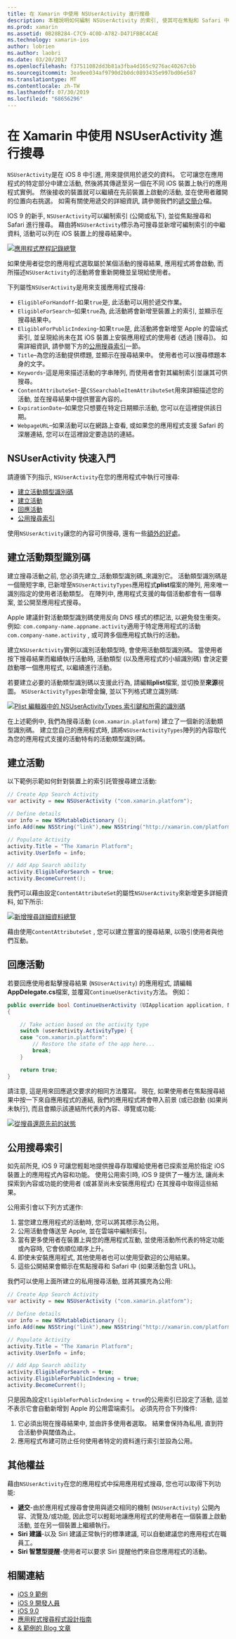 ```yaml
---
title: 在 Xamarin 中使用 NSUserActivity 進行搜尋
description: 本檔說明如何編制 NSUserActivity 的索引, 使其可在焦點和 Safari 中進行搜尋。 它討論如何在搜尋結果中回應 NSUserActivity 的選取專案。
ms.prod: xamarin
ms.assetid: 0B28B284-C7C9-4C0D-A782-D471FBBC4CAE
ms.technology: xamarin-ios
author: lobrien
ms.author: laobri
ms.date: 03/20/2017
ms.openlocfilehash: f37511082dd3b81a3fba4d165c9276ac40267cbb
ms.sourcegitcommit: 3ea9ee034af9790d2b0dc0893435e997bd06e587
ms.translationtype: MT
ms.contentlocale: zh-TW
ms.lasthandoff: 07/30/2019
ms.locfileid: "68656296"
---
```

# <a name="search-with-nsuseractivity-in-xamarinios"></a>在 Xamarin 中使用 NSUserActivity 進行搜尋

`NSUserActivity`是在 iOS 8 中引進, 用來提供用於遞交的資料。
它可讓您在應用程式的特定部分中建立活動, 然後將其傳遞至另一個在不同 iOS 裝置上執行的應用程式實例。 然後接收的裝置就可以繼續在先前裝置上啟動的活動, 並在使用者離開的位置向右挑選。 如需有關使用遞交的詳細資訊, 請參閱我們的[遞交簡介](~/ios/platform/handoff.md)檔。

IOS 9 的新手, `NSUserActivity`可以編制索引 (公開或私下), 並從焦點搜尋和 Safari 進行搜尋。 藉由將`NSUserActivity`標示為可搜尋並新增可編制索引的中繼資料, 活動可以列在 iOS 裝置上的搜尋結果中。

[![](nsuseractivity-images/apphistory01.png "應用程式歷程記錄總覽")](nsuseractivity-images/apphistory01.png#lightbox)

如果使用者從您的應用程式選取屬於某個活動的搜尋結果, 應用程式將會啟動, 而所描述`NSUserActivity`的活動將會重新開機並呈現給使用者。

下列屬性`NSUserActivity`是用來支援應用程式搜尋:

- `EligibleForHandoff`-如果`true`是, 此活動可以用於遞交作業。
- `EligibleForSearch`–如果`true`為, 此活動將會新增至裝置上的索引, 並顯示在搜尋結果中。
- `EligibleForPublicIndexing`-如果`true`是, 此活動將會新增至 Apple 的雲端式索引, 並呈現給尚未在其 iOS 裝置上安裝應用程式的使用者 (透過 [搜尋])。 如需詳細資訊, 請參閱下方的[公用搜尋索引](#public-search-indexing)一節。
- `Title`–為您的活動提供標題, 並顯示在搜尋結果中。 使用者也可以搜尋標題本身的文字。
- `Keywords`-這是用來描述活動的字串陣列, 而使用者會對其編制索引並讓其可供搜尋。
- `ContentAttributeSet`-是`CSSearchableItemAttributeSet`用來詳細描述您的活動, 並在搜尋結果中提供豐富內容的。
- `ExpirationDate`–如果您只想要在特定日期顯示活動, 您可以在這裡提供該日期。
- `WebpageURL`–如果活動可以在網路上查看, 或如果您的應用程式支援 Safari 的深層連結, 您可以在這裡設定要造訪的連結。

## <a name="nsuseractivity-quickstart"></a>NSUserActivity 快速入門

請遵循下列指示, `NSUserActivity`在您的應用程式中執行可搜尋:

- [建立活動類型識別碼](#creatingtypeid)
- [建立活動](#createactivity)
- [回應活動](#respondactivity)
- [公用搜尋索引](#indexing)

使用`NSUserActivity`讓您的內容可供搜尋, 還有一些[額外的好處](#benefits)。

<a name="creatingtypeid" />

## <a name="creating-activity-type-identifiers"></a>建立活動類型識別碼

建立搜尋活動之前, 您必須先建立_活動類型識別碼_來識別它。 活動類型識別碼是一個簡短字串, 已新增至`NSUserActivityTypes`應用程式**plist**檔案的陣列, 用來唯一識別指定的使用者活動類型。 在陣列中, 應用程式支援的每個活動都會有一個專案, 並公開至應用程式搜尋。 

Apple 建議針對活動類型識別碼使用反向 DNS 樣式的標記法, 以避免發生衝突。 例如: `com.company-name.appname.activity`適用于特定應用程式的活動`com.company-name.activity` , 或可跨多個應用程式執行的活動。

建立`NSUserActivity`實例以識別活動類型時, 會使用活動類型識別碼。 當使用者按下搜尋結果而繼續執行活動時, 活動類型 (以及應用程式的小組識別碼) 會決定要啟動哪一個應用程式, 以繼續進行活動。

若要建立必要的活動類型識別碼以支援此行為, 請編輯**plist**檔案, 並切換至**來源**視圖。 `NSUserActivityTypes`新增金鑰, 並以下列格式建立識別碼:

[![](nsuseractivity-images/type01.png "Plist 編輯器中的 NSUserActivityTypes 索引鍵和所需的識別碼")](nsuseractivity-images/type01.png#lightbox)

在上述範例中, 我們為搜尋活動 (`com.xamarin.platform`) 建立了一個新的活動類型識別碼。 建立您自己的應用程式時, 請將`NSUserActivityTypes`陣列的內容取代為您的應用程式支援的活動特有的活動類型識別碼。

<a name="createactivity" />

## <a name="creating-an-activity"></a>建立活動

以下範例示範如何針對裝置上的索引託管搜尋建立活動:

```csharp
// Create App Search Activity
var activity = new NSUserActivity ("com.xamarin.platform");

// Define details
var info = new NSMutableDictionary ();
info.Add(new NSString("link"),new NSString("http://xamarin.com/platform"));

// Populate Activity
activity.Title = "The Xamarin Platform";
activity.UserInfo = info;

// Add App Search ability
activity.EligibleForSearch = true;
activity.BecomeCurrent();
```

我們可以藉由設定`ContentAttributeSet`的屬性`NSUserActivity`來新增更多詳細資料, 如下所示:

[![](nsuseractivity-images/apphistory02.png "新增搜尋詳細資料總覽")](nsuseractivity-images/apphistory02.png#lightbox)

藉由使用`ContentAttributeSet` , 您可以建立豐富的搜尋結果, 以吸引使用者與他們互動。

<a name="respondactivity" />

## <a name="responding-to-an-activity"></a>回應活動

若要回應使用者點擊搜尋結果 (`NSUserActivity`) 的應用程式, 請編輯**AppDelegate.cs**檔案, 並覆寫`ContinueUserActivity`方法。 例如：

```csharp
public override bool ContinueUserActivity (UIApplication application, NSUserActivity userActivity, UIApplicationRestorationHandler completionHandler)
{

    // Take action based on the activity type
    switch (userActivity.ActivityType) {
    case "com.xamarin.platform":
        // Restore the state of the app here...
        break;
    }

    return true;
}
```

請注意, 這是用來回應遞交要求的相同方法覆寫。 現在, 如果使用者在焦點搜尋結果中按一下來自應用程式的連結, 我們的應用程式將會帶入前景 (或已啟動 (如果尚未執行), 而且會顯示該連結所代表的內容、導覽或功能:

[![](nsuseractivity-images/apphistory03.png "從搜尋還原先前的狀態")](nsuseractivity-images/apphistory03.png#lightbox)

<a name="indexing" />

## <a name="public-search-indexing"></a>公用搜尋索引

如先前所見, iOS 9 可讓您輕鬆地提供搜尋存取權給使用者已探索並用於指定 iOS 裝置上的應用程式內容和功能。 使用公用索引時, iOS 9 提供了一種方法, 讓尚未探索到內容或功能的使用者 (或甚至尚未安裝應用程式) 在其搜尋中取得這些結果。

公用索引會以下列方式運作:

1. 當您建立應用程式的活動時, 您可以將其標示為公用。
2. 公用活動會傳送至 Apple, 並在雲端中編制索引。
3. 當有更多使用者在裝置上與您的應用程式互動, 並使用活動所代表的特定功能或內容時, 它會依順位順序上升。
4. 即使未安裝應用程式, 其他使用者也可以使用受歡迎的公用結果。
5. 這些公開結果會顯示在焦點搜尋和 Safari 中 (如果活動包含 URL)。

我們可以使用上面所建立的私用搜尋活動, 並將其擴充為公用:

```csharp
// Create App Search Activity
var activity = new NSUserActivity ("com.xamarin.platform");

// Define details
var info = new NSMutableDictionary ();
info.Add(new NSString("link"),new NSString("http://xamarin.com/platform"));

// Populate Activity
activity.Title = "The Xamarin Platform";
activity.UserInfo = info;

// Add App Search ability
activity.EligibleForSearch = true;
activity.EligibleForPublicIndexing = true;
activity.BecomeCurrent();
```

只是因為設定`EligibleForPublicIndexing = true`的公用索引已設定了活動, 這並不表示它會自動新增到 Apple 的公用雲端索引。 必須先符合下列條件:

1. 它必須出現在搜尋結果中, 並由許多使用者選取。 結果會保持為私用, 直到符合活動參與閾值為止。
2. 應用程式布建可防止任何使用者特定的資料進行索引並設為公用。

<a name="benefits" />

## <a name="additional-benefits"></a>其他權益

藉由`NSUserActivity`在您的應用程式中採用應用程式搜尋, 您也可以取得下列功能:

- **遞交**-由於應用程式搜尋會使用與遞交相同的機制 (`NSUserActivity`) 公開內容、流覽及/或功能, 因此您可以輕鬆地讓應用程式的使用者在一個裝置上啟動活動, 並在另一個裝置上繼續執行。
- **Siri 建議**-以及 Siri 建議正常執行的標準建議, 可以自動建議您的應用程式在職員工。
- **Siri 智慧型提醒**-使用者可以要求 Siri 提醒他們來自您應用程式的活動。



## <a name="related-links"></a>相關連結

- [iOS 9 範例](https://docs.microsoft.com/samples/browse/?products=xamarin&term=Xamarin.iOS+iOS9)
- [iOS 9 開發人員](https://developer.apple.com/ios/pre-release/)
- [iOS 9.0](https://developer.apple.com/library/prerelease/ios/releasenotes/General/WhatsNewIniOS/Articles/iOS9.html)
- [應用程式搜尋程式設計指南](https://developer.apple.com/library/prerelease/ios/documentation/General/Conceptual/AppSearch/index.html#//apple_ref/doc/uid/TP40016308)
- [& 範例的 Blog 文章](https://blog.xamarin.com/improve-discoverability-with-search-in-ios-9/)

